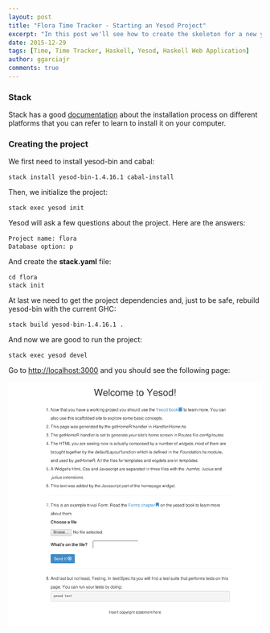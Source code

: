 ```yaml
---
layout: post
title: "Flora Time Tracker - Starting an Yesod Project"
excerpt: "In this post we'll see how to create the skeleton for a new yesod project."
date: 2015-12-29
tags: [Time, Time Tracker, Haskell, Yesod, Haskell Web Application]
author: ggarciajr
comments: true
---
```


### Stack

Stack has a good <a href="http://docs.haskellstack.org/en/stable/install_and_upgrade.html" target="_blank">documentation</a> about the installation process on different platforms that you can refer to learn to install it on your computer.

### Creating the project

We first need to install yesod-bin and cabal:

```shell
stack install yesod-bin-1.4.16.1 cabal-install
```

Then, we initialize the project:

```shell
stack exec yesod init
```

Yesod will ask a few questions about the project. Here are the answers:

```shell
Project name: flora
Database option: p
```

And create the **stack.yaml** file:

```shell
cd flora
stack init
```

At last we need to get the project dependencies and, just to be safe, rebuild yesod-bin with the current GHC:

```shell
stack build yesod-bin-1.4.16.1 .
```

And now we are good to run the project:

```shell
stack exec yesod devel
```

Go to <a href="http://localhost:3000" target="_blank">http://localhost:3000</a>
and you should see the following page:

<img src="/img/posts/yesod-default-template.png"/>
